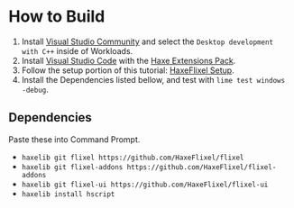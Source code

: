 # How to Build
1. Install [Visual Studio Community](https://visualstudio.microsoft.com/vs/community/) and select the `Desktop development with C++` inside of Workloads.
2. Install [Visual Studio Code](https://code.visualstudio.com/) with the [Haxe Extensions Pack](https://marketplace.visualstudio.com/items?itemName=vshaxe.haxe-extension-pack).
3. Follow the setup portion of this tutorial: [HaxeFlixel Setup](https://haxeflixel.com/documentation/getting-started/).
4. Install the Dependencies listed bellow, and test with `lime test windows -debug`.

## Dependencies
Paste these into Command Prompt.
- `haxelib git flixel https://github.com/HaxeFlixel/flixel`
- `haxelib git flixel-addons https://github.com/HaxeFlixel/flixel-addons`
- `haxelib git flixel-ui https://github.com/HaxeFlixel/flixel-ui`
- `haxelib install hscript`